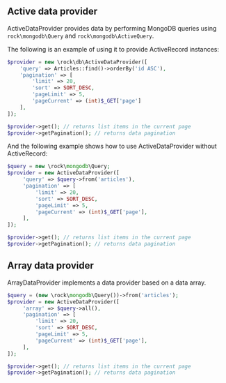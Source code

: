 Active data provider
----------------------

ActiveDataProvider provides data by performing MongoDB queries using `rock\mongodb\Query` and `rock\mongodb\ActiveQuery`.


The following is an example of using it to provide ActiveRecord instances:

```php
$provider = new \rock\db\ActiveDataProvider([
    'query' => Articles::find()->orderBy('id ASC'),
    'pagination' => [
        'limit' => 20,
        'sort' => SORT_DESC,
        'pageLimit' => 5,
        'pageCurrent' => (int)$_GET['page']
    ],
]);

$provider->get(); // returns list items in the current page
$provider->getPagination(); // returns data pagination
```

And the following example shows how to use ActiveDataProvider without ActiveRecord:

```php
$query = new \rock\mongodb\Query;
$provider = new ActiveDataProvider([
     'query' => $query->from('articles'),
     'pagination' => [
         'limit' => 20,
         'sort' => SORT_DESC,
         'pageLimit' => 5,
         'pageCurrent' => (int)$_GET['page'],
     ],
]);

$provider->get(); // returns list items in the current page
$provider->getPagination(); // returns data pagination
```

Array data provider
-------------------

ArrayDataProvider implements a data provider based on a data array.


```php
$query = (new \rock\mongodb\Query())->from('articles');
$provider = new ActiveDataProvider([
     'array' => $query->all(),
     'pagination' => [
         'limit' => 20,
         'sort' => SORT_DESC,
         'pageLimit' => 5,
         'pageCurrent' => (int)$_GET['page'],
     ],
]);

$provider->get(); // returns list items in the current page
$provider->getPagination(); // returns data pagination
```